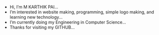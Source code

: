 - Hi, I’m M KARTHIK PAI...
- I’m interested in website making, programming, simple logo making, and learning new technology...
- I’m currently doing my Engineering in Computer Science...
- Thanks for visiting my GITHUB...
<!---
mkarthikpai/mkarthikpai is a ✨ special ✨ repository because its `README.md` (this file) appears on your GitHub profile.
You can click the Preview link to take a look at your changes.
--->
